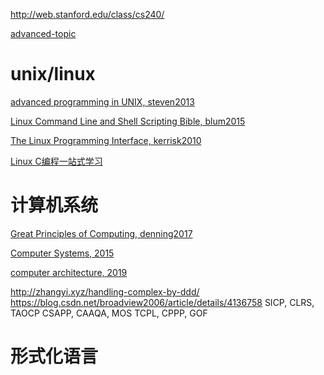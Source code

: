 http://web.stanford.edu/class/cs240/

[advanced-topic](https://people.eecs.berkeley.edu/~brewer/cs262/)

# unix/linux
[advanced programming in UNIX, steven2013](https://book.douban.com/subject/11937511/)

[Linux Command Line and Shell Scripting Bible, blum2015](https://book.douban.com/subject/26309537/)

[The Linux Programming Interface, kerrisk2010](https://book.douban.com/subject/4292217/)

[Linux C编程一站式学习](https://akaedu.github.io/book/index.html)

# 计算机系统

[Great Principles of Computing, denning2017](https://book.douban.com/subject/27048506/)

[Computer Systems, 2015](https://book.douban.com/subject/26344642/)

[computer architecture, 2019](https://book.douban.com/subject/6795919/)


http://zhangyi.xyz/handling-complex-by-ddd/
https://blog.csdn.net/broadview2006/article/details/4136758
SICP, CLRS, TAOCP
CSAPP, CAAQA, MOS
TCPL, CPPP, GOF

# 形式化语言
